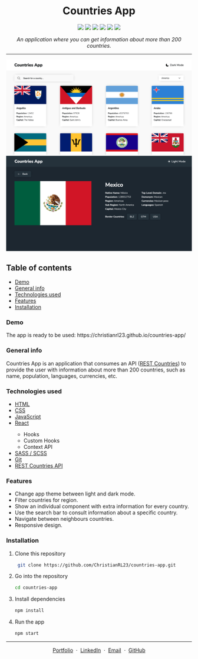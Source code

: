 <h1 align="center">Countries App</h1>

<p align="center">

<img src="https://img.shields.io/badge/HTML5-E34F26?style=for-the-badge&logo=html5&logoColor=white" >

<img src="https://img.shields.io/badge/CSS3-1572B6?style=for-the-badge&logo=css3&logoColor=white">

<img src="https://img.shields.io/badge/JavaScript-323330?style=for-the-badge&logo=javascript&logoColor=F7DF1E">

<img src="https://img.shields.io/badge/React-20232A?style=for-the-badge&logo=react&logoColor=61DAFB" >

<img src="https://img.shields.io/badge/Sass-CC6699?style=for-the-badge&logo=sass&logoColor=white">

<img src="https://img.shields.io/badge/json-5E5C5C?style=for-the-badge&logo=json&logoColor=white">

</p>

*<p align="center">An application where you can get information about more than 200 countries.</p>*

---

<p float="left">
  <img src="/images/home.jpg" width="700" >
  <img src="/images/country.jpg" width="700" >
</p>





<h2>Table of contents</h2>
<ul>
  <li> <a href="#demo">Demo</a></li>
  <li> <a href="#general-info">General info</a></li>
  <li> <a href="#technologies-used">Technologies used</a></li>
  <li> <a href="#features">Features</a></li>
  <li> <a href="#installation">Installation</a></li>
</ul>

<h3 id="demo">Demo</h3>
The app is ready to be used: https://christianrl23.github.io/countries-app/

<h3 id="general-info">General info</h3>
Countries App is an application that consumes an API (<a href="https://restcountries.com/">REST Countries</a>) to provide the user with information about more than 200 countries, such as name, population, languages, currencies, etc.

<h3 id="technologies-used">Technologies used</h3>
<ul>
  <li><a href="https://developer.mozilla.org/en-US/docs/Web/HTML">HTML</a></li>  
  <li><a href="https://developer.mozilla.org/en-US/docs/Web/CSS">CSS</a></li>  
  <li><a href="https://developer.mozilla.org/en-US/docs/Web/JavaScript">JavaScript</a></li>  
  <li><a href="https://reactjs.org/">React</a></li>
    <ul>
      <li>Hooks</li>
      <li>Custom Hooks</li>
      <li>Context API</li>
    </ul>
  <li><a href="https://sass-lang.com/">SASS / SCSS</a></li>
  <li><a href="https://git-scm.com/">Git</a></li>
  <li><a href="https://restcountries.com/">REST Countries API</a></li>  
</ul>


<h3 id="features">Features</h3>
<ul>
  <li>Change app theme between light and dark mode.</li>
  <li>Filter countries for region.</li>
  <li>Show an individual component with extra information for every country.</li>
  <li>Use the search bar to consult information about a specific country.</li>
  <li>Navigate between neighbours countries.</li>
  <li>Responsive design.</li>
</ul>


<h3 id="installation">Installation</h3>

1. Clone this repository
   ```sh
    git clone https://github.com/ChristianRL23/countries-app.git
   ```
2. Go into the repository
   ```sh
   cd countries-app
   ```
3. Install dependencies
   ```sh
   npm install
   ```
4. Run the app
   ```sh
   npm start
   ```
---
<p align="center">
  <a href="https://restcountries.com/">Portfolio</a> &nbsp;&middot;&nbsp;
  <a href="https://restcountries.com/">LinkedIn</a> &nbsp;&middot;&nbsp;
  <a href="https://restcountries.com/">Email</a> &nbsp;&middot;&nbsp;
  <a href="https://restcountries.com/">GitHub</a>   
</p>

